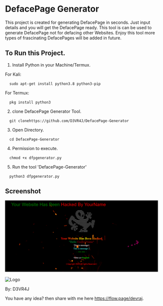 
# DefacePage Generator

This project is created for generating DefacePage in seconds. Just input details and you will get the DefacePage ready. This tool is can be used to generate DefacePage not for defacing other Websites. Enjoy this tool more types of frascinating DefacePages will be added in future.


## To Run this Project.

1. Install Python in your Machine/Termux.

For Kali:
```http
  sudo apt-get install python3.8 python3-pip
```
For Termux:
```http
  pkg install python3
```
2. clone DefacePage Generator Tool.
```http
  git clonehttps://github.com/D3VR4J/DefacePage-Generator
  ```
3. Open Directory.
```http
  cd DefacePage-Generator
```
4. Permission to execute.
```htttp
  chmod +x dfpgenerator.py
```
5. Run the tool 'DefacePage-Generator'
```http
  python3 dfpgenerator.py
```
## Screenshot

![App Screenshot](https://github.com/D3VR4J/DefacePage-Generator/blob/main/screenshot.png)

![Logo](https://i.ibb.co/rf5fvxx/D3-VR4-J-cursor.png)

By: D3VR4J

You have any idea? then share with me here https://flow.page/devraj.
